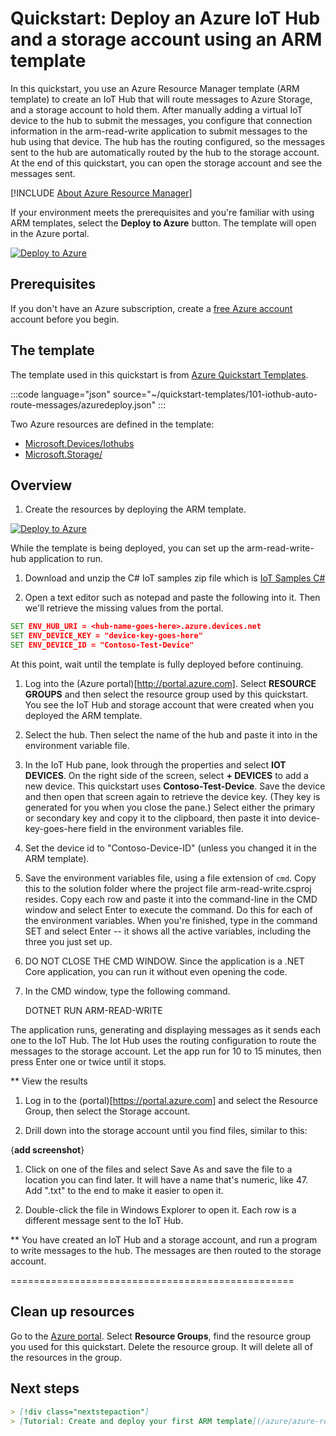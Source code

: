 # Quickstart: Deploy an Azure IoT Hub and a storage account using an ARM template

In this quickstart, you use an Azure Resource Manager template (ARM template) to create an IoT Hub that will route messages to Azure Storage, and a storage account to hold them. After manually adding a virtual IoT device to the hub to submit the messages, you configure that connection information in the arm-read-write application to submit messages to the hub using that device. The hub has the routing configured, so the messages sent to the hub are automatically routed by the hub to the storage account. At the end of this quickstart, you can open the storage account and see the messages sent.

[!INCLUDE [About Azure Resource Manager](../../includes/resource-manager-quickstart-introduction.md)]

If your environment meets the prerequisites and you're familiar with using ARM templates, select the **Deploy to Azure** button. The template will open in the Azure portal.

[![Deploy to Azure](../media/template-deployments/deploy-to-azure.svg)](https://portal.azure.com/#create/Microsoft.Template/uri/https%3A%2F%2Fraw.githubusercontent.com%2FAzure%2Fazure-quickstart-templates%2Fmaster%2F101-iot-hub-auto-route-messages%2Fazuredeploy.json)

## Prerequisites

If you don't have an Azure subscription, create a [free Azure account](https://azure.microsoft.com/free/) account before you begin.

## The template

The template used in this quickstart is from [Azure Quickstart Templates](https://azure.microsoft.com/resources/templates/101-iothub-auto-route-messages).

<!--does this show the whole template? -->
:::code language="json" source="~/quickstart-templates/101-iothub-auto-route-messages/azuredeploy.json" :::

Two Azure resources are defined in the template: 
* [Microsoft.Devices/Iothubs](/azure/templates/microsoft.iothubs)
* [Microsoft.Storage/](/azure/templates/microsoft.storage)

<!-- <where do I put the list of resources? and the list of parameters?   **Ask Jonathan**-->

## Overview

1. Create the resources by deploying the ARM template.

<!-- how to make this right? -->
[![Deploy to Azure](../media/template-deployments/deploy-to-azure.svg)](https://portal.azure.com/#create/Microsoft.Template/uri/https%3A%2F%2Fraw.githubusercontent.com%2FAzure%2Fazure-quickstart-templates%2Fmaster%2F101-iothub-auto-route-messages%2Fazuredeploy.json)


While the template is being deployed, you can set up the arm-read-write-hub application to run. 

1. Download and unzip the C# IoT samples zip file which is [IoT Samples C#](https://Azure-Samples/azure-iot-samples-csharp)

1. Open a text editor such as notepad and paste the following into it. Then we'll retrieve the missing values from the portal.

```cmd
SET ENV_HUB_URI = <hub-name-goes-here>.azure.devices.net
SET ENV_DEVICE_KEY = "device-key-goes-here"
SET ENV_DEVICE_ID = "Contoso-Test-Device"
```

At this point, wait until the template is fully deployed before continuing.

1. Log into the (Azure portal)[http://portal.azure.com]. Select **RESOURCE GROUPS** and then select the resource group used by this quickstart. You see the IoT Hub and storage account that were created when you deployed the ARM template.

1. Select the hub. Then select the name of the hub and paste it into <hub-name-goes-here> in the environment variable file.

1. In the IoT Hub pane, look through the properties and select **IOT DEVICES**. On the right side of the screen, select **+ DEVICES** to add a new device. This quickstart uses **Contoso-Test-Device**. Save the device and then open that screen again to retrieve the device key. (They key is generated for you when you close the pane.) Select either the primary or secondary key and copy it to the clipboard, then paste it into device-key-goes-here field in the environment variables file.

1. Set the device id to "Contoso-Device-ID" (unless you changed it in the ARM template). 
 
1. Save the environment variables file, using a file extension of `cmd`. Copy this to the solution folder where the project file arm-read-write.csproj resides. Copy each row and paste it into the command-line in the CMD window and select Enter to execute the command. Do this for each of the environment variables. When you're finished, type in the command SET and select Enter -- it shows all the active variables, including the three you just set up.

1. DO NOT CLOSE THE CMD WINDOW. Since the application is a .NET Core application, you can run it without even opening the code. 

1. In the CMD window, type the following command.

    DOTNET RUN ARM-READ-WRITE

The application runs, generating and displaying messages as it sends each one to the IoT Hub. The Iot Hub uses the routing configuration to route the messages to the storage account. Let the app run for 10 to 15 minutes, then press Enter one or twice until it stops. 

** View the results

1. Log in to the (portal)[https://portal.azure.com] and select the Resource Group, then select the Storage account.

1. Drill down into the storage account until you find files, similar to this:

{**add screenshot**}

1. Click on one of the files and select Save As and save the file to a location you can find later. It will have a name that's numeric, like 47. Add ".txt" to the end to make it easier to open it.

1. Double-click the file in Windows Explorer to open it. Each row is a different message sent to the IoT Hub. 

** You have created an IoT Hub and a storage account, and run a program to write messages to the hub. The messages are then routed to the storage account. 

=================================================

<!-- what does this mean?  
- The TOC node must use **displayName** and have at least **Resource Manager** as a value to enable the TOC search box.

  ![TOC title and display name](./media/contribute-how-to-write-resource-manager-quickstart/toc-title-displayname.png)
-->

## Clean up resources

Go to the [Azure portal](https://portal.azure.com). Select **Resource Groups**, find the resource group you used for this quickstart. Delete the resource group. It will delete all of the resources in the group.

## Next steps

```markdown
> [!div class="nextstepaction"]
> [Tutorial: Create and deploy your first ARM template](/azure/azure-resource-manager/templates/template-tutorial-create-first-template)
```
